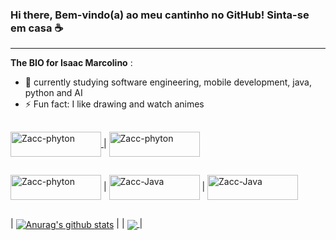 ### Hi there, Bem-vindo(a) ao meu cantinho no GitHub! Sinta-se em casa ☕

---------------------------------------------------------------------------

**The BIO for Isaac Marcolino** :

- 🌱 currently studying software engineering, mobile development, java, python and AI
- ⚡ Fun fact: I like drawing and watch animes

##

<a href="mailto:isaacfm7077@gmail.com" target="_blank"> <img align="center" alt="Zacc-phyton" height="40" width="145" src= "https://img.shields.io/badge/Gmail-D14836?style=for-the-badge&logo=gmail&logoColor=white"> </a> |
    <a href="www.linkedin.com/in/isaac-marcolino" target="_blank"> <img align="center" alt="Zacc-phyton" height="40" width="145" src= "https://img.shields.io/badge/LinkedIn-0077B5?style=for-the-badge&logo=linkedin&logoColor=white" > 
</a> 

##

<img align="center" alt="Zacc-phyton" height="40" width="145" src= "https://img.shields.io/badge/Python-14354C?style=for-the-badge&logo=python&logoColor=white"> |
<img align="center" alt="Zacc-Java" height="40" width="145" src="https://img.shields.io/badge/Java-ED8B00?style=for-the-badge&logo=openjdk&logoColor=white"> | 
<img align="center" alt="Zacc-Java" height="40" width="145" src="https://img.shields.io/badge/MySQL-005C84?style=for-the-badge&logo=mysql&logoColor=white">


##

| <a href="https://github.com/zaccmarc/"><img align="center" src="https://github-readme-stats.vercel.app/api?username=zaccmarc&show_icons=true&theme=transparent&hide_border=true" alt="Anurag's github stats" /></a> | |
  <a href="https://github.com/zaccmarc/"><img align="center" src= "https://github-readme-stats.vercel.app/api/top-langs/?username=zaccmarc&layout=compact&theme=transparent&hide_border=true" /> </a> |
